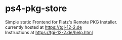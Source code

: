 # ps4-pkg-store
Simple static Frontend for Flatz's Remote PKG Installer.</br>
currently hosted at https://tgi-12-2.de</br>
Instructions at https://tgi-12-2.de/help.html</br>
